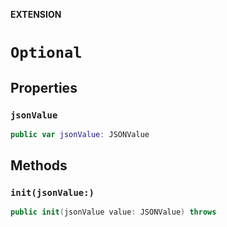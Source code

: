 **EXTENSION**

# `Optional`

## Properties
### `jsonValue`

```swift
public var jsonValue: JSONValue
```

## Methods
### `init(jsonValue:)`

```swift
public init(jsonValue value: JSONValue) throws
```
